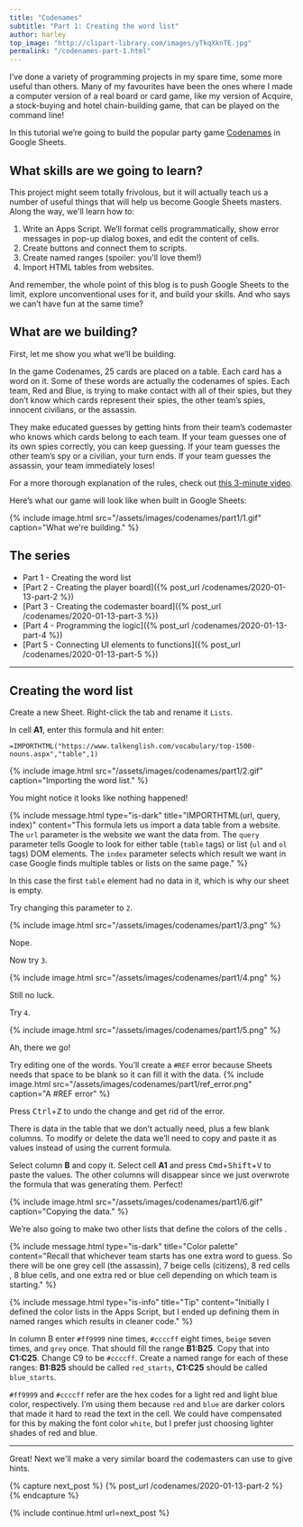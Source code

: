 ```yaml
---
title: "Codenames"
subtitle: "Part 1: Creating the word list"
author: harley
top_image: "http://clipart-library.com/images/yTkqXknTE.jpg"
permalink: "/codenames-part-1.html"
---
```


I’ve done a variety of programming projects in my spare time, some more useful than others. Many of my favourites have been the ones where I made a computer version of a real board or card game, like my version of Acquire, a stock-buying and hotel chain-building game, that can be played on the command line!

In this tutorial we’re going to build the popular party game <a href="https://boardgamegeek.com/boardgame/178900/codenames" target="_blank">Codenames</a> in Google Sheets.

## What skills are we going to learn?
This project might seem totally frivolous, but it will actually teach us a number of useful things that will help us become Google Sheets masters. Along the way, we'll learn how to:

1. Write an Apps Script. We’ll format cells programmatically, show error messages in pop-up dialog boxes, and edit the content of cells.
1. Create buttons and connect them to scripts.
1. Create named ranges (spoiler: you'll love them!)
1. Import HTML tables from websites.

And remember, the whole point of this blog is to push Google Sheets to the limit, explore unconventional uses for it, and build your skills. And who says we can’t have fun at the same time?

## What are we building?
First, let me show you what we’ll be building.

In the game Codenames, 25 cards are placed on a table. Each card has a word on it. Some of these words are actually the codenames of spies. Each team, Red and Blue, is trying to make contact with all of their spies, but they don’t know which cards represent their spies, the other team’s spies, innocent civilians, or the assassin.

They make educated guesses by getting hints from their team’s codemaster who knows which cards belong to each team. If your team guesses one of its own spies correctly, you can keep guessing. If your team guesses the other team’s spy or a civilian, your turn ends. If your team guesses the assassin, your team immediately loses!

For a more thorough explanation of the rules, check out <a href="https://www.youtube.com/watch?v=zQVHkl8oQEU" target="_blank">this 3-minute video</a>.

Here’s what our game will look like when built in Google Sheets:

{% include image.html src="/assets/images/codenames/part1/1.gif" caption="What we're building." %}

## The series
* Part 1 - Creating the word list
* [Part 2 - Creating the player board]({% post_url /codenames/2020-01-13-part-2 %})
* [Part 3 - Creating the codemaster board]({% post_url /codenames/2020-01-13-part-3 %})
* [Part 4 - Programming the logic]({% post_url /codenames/2020-01-13-part-4 %})
* [Part 5 - Connecting UI elements to functions]({% post_url /codenames/2020-01-13-part-5 %})

-------

## Creating the word list

Create a new Sheet. Right-click the tab and rename it `Lists`.

In cell **A1**, enter this formula and hit enter:

`=IMPORTHTML("https://www.talkenglish.com/vocabulary/top-1500-nouns.aspx","table",1)`

{% include image.html src="/assets/images/codenames/part1/2.gif" caption="Importing the word list." %}

You might notice it looks like nothing happened!

{% include message.html type="is-dark" title="IMPORTHTML(url, query, index)"
content="This formula lets us import a data table from a website. The <code>url</code> parameter is the website we want the data from. The <code>query</code> parameter tells Google to look for either table (<code>table</code> tags) or list (<code>ul</code> and <code>ol</code> tags) DOM elements. The <code>index</code> parameter selects which result we want in case Google finds multiple tables or lists on the same page." %}

In this case the first `table` element had no data in it, which is why our
 sheet is empty.

Try changing this parameter to `2`.

{% include image.html src="/assets/images/codenames/part1/3.png" %}

Nope.

Now try `3`.

{% include image.html src="/assets/images/codenames/part1/4.png" %}

Still no luck.

Try `4`.

{% include image.html src="/assets/images/codenames/part1/5.png" %}

Ah, there we go!

Try editing one of the words. You’ll create a `#REF` error because Sheets
needs that space to be blank so it can fill it with the data.
{% include image.html src="/assets/images/codenames/part1/ref_error.png" caption="A #REF error" %}

Press <kbd>Ctrl</kbd>+<kbd>Z</kbd> to undo the change and get rid of the error.

There is data in the table that we don’t actually need, plus a few blank
columns. To modify or delete the data we’ll need to copy and paste it as
values instead of using the current formula.

Select column **B** and copy it. Select cell **A1** and press <kbd>Cmd</kbd>+<kbd>Shift</kbd>+<kbd>V</kbd> to
 paste the values. The other columns will disappear since we just overwrote
 the formula that was generating them. Perfect!
 
{% include image.html src="/assets/images/codenames/part1/6.gif" caption="Copying the data." %}

We’re also going to make two other lists that define the colors of the cells
.

{% include message.html type="is-dark" title="Color palette" content="Recall
that whichever team starts has one extra word to guess. So there will be one
grey cell (the assassin), 7 beige cells (citizens), 8 red cells , 8 blue cells, and one
extra red or blue cell depending on which team is starting." %}

{% include message.html type="is-info" title="Tip" content="Initially I defined the color lists in the Apps Script, but I ended up
 defining them in named ranges which results in cleaner code." %}

In column B enter `#ff9999` nine times, `#ccccff` eight times, `beige` seven
 times, and `grey` once. That should fill the range **B1:B25**. Copy that into
  **C1:C25**. Change C9 to be `#ccccff`. Create a named range for each of these
  ranges: **B1:B25** should be called `red_starts`, **C1:C25** should be called
   `blue_starts`.

`#ff9999` and `#ccccff` refer are the hex codes for a light red and light blue color, respectively. I’m using them because `red` and `blue` are darker colors that made it hard to read the text in the cell. We could have compensated for this by making the font color `white`, but I prefer just choosing lighter shades of red and blue.

-------
Great! Next we'll make a very similar board the codemasters can use to give hints.

{% capture next_post %}
  {% post_url /codenames/2020-01-13-part-2 %}
{% endcapture %}

{% include continue.html url=next_post %}